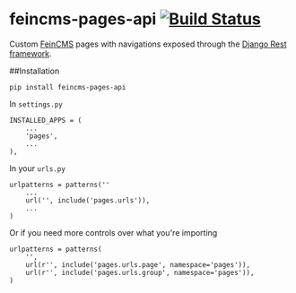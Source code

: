 # feincms-pages-api [![Build Status](https://travis-ci.org/incuna/feincms-pages-api.png?branch=master)](https://travis-ci.org/incuna/feincms-pages-api)
Custom [FeinCMS](https://github.com/feincms/feincms) pages with navigations exposed through the [Django Rest framework](https://github.com/tomchristie/django-rest-framework/tree/master).

##Installation

    pip install feincms-pages-api


In `settings.py`

    INSTALLED_APPS = (
        ...
        'pages',
        ...
    ),


In your `urls.py`

    urlpatterns = patterns(''
        ...
        url('', include('pages.urls')),
        ...
    )


Or if you need more controls over what you're importing


    urlpatterns = patterns(
        '',
        url(r'', include('pages.urls.page', namespace='pages')),
        url(r'', include('pages.urls.group', namespace='pages')),
    )

